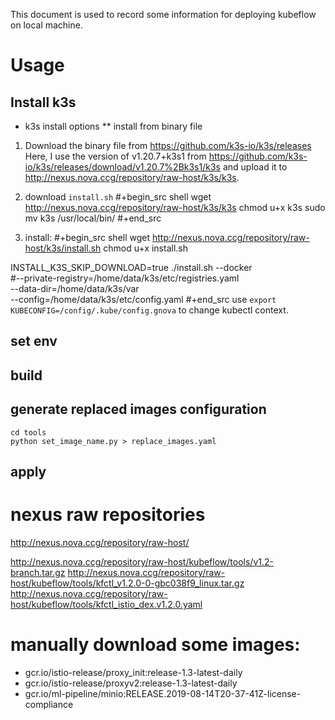 This document is used to record some information for deploying kubeflow on local machine.

# Usage
## Install k3s
* k3s install options
** install from binary file
1. Download the binary file from https://github.com/k3s-io/k3s/releases
   Here, I use the version of v1.20.7+k3s1 from https://github.com/k3s-io/k3s/releases/download/v1.20.7%2Bk3s1/k3s and upload it to http://nexus.nova.ccg/repository/raw-host/k3s/k3s.
2. download `install.sh`
   #+begin_src shell
wget http://nexus.nova.ccg/repository/raw-host/k3s/k3s
chmod u+x k3s
sudo mv k3s /usr/local/bin/
    #+end_src

3. install:
   #+begin_src shell
wget http://nexus.nova.ccg/repository/raw-host/k3s/install.sh
chmod u+x install.sh

INSTALL_K3S_SKIP_DOWNLOAD=true ./install.sh --docker \
#--private-registry=/home/data/k3s/etc/registries.yaml \
--data-dir=/home/data/k3s/var \
--config=/home/data/k3s/etc/config.yaml
   #+end_src
   use `export KUBECONFIG=/config/.kube/config.gnova` to change kubectl context.

## set env
## build 
## generate replaced images configuration
```
cd tools
python set_image_name.py > replace_images.yaml
```
## apply

# nexus raw repositories
http://nexus.nova.ccg/repository/raw-host/

http://nexus.nova.ccg/repository/raw-host/kubeflow/tools/v1.2-branch.tar.gz
http://nexus.nova.ccg/repository/raw-host/kubeflow/tools/kfctl_v1.2.0-0-gbc038f9_linux.tar.gz
http://nexus.nova.ccg/repository/raw-host/kubeflow/tools/kfctl_istio_dex.v1.2.0.yaml

# manually download some images:
- gcr.io/istio-release/proxy_init:release-1.3-latest-daily
- gcr.io/istio-release/proxyv2:release-1.3-latest-daily
- gcr.io/ml-pipeline/minio:RELEASE.2019-08-14T20-37-41Z-license-compliance
